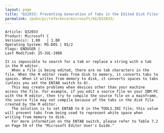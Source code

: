 ```yaml
---
layout: page
title: "Q32033: Preventing Generation of Tabs in the Edited Disk Files"
permalink: /pubs/pc/reference/microsoft/kb/Q32033/
---
```


	Article: Q32033
	Product: Microsoft C
	Version(s): 1.00   | 1.00
	Operating System: MS-DOS | OS/2
	Flags: ENDUSER |
	Last Modified: 25-JUL-1988
	
	It is impossible to search for a tab or replace a string with a tab
	in the M editor.
	   When a file is being edited, there are no tab characters in the
	file. When the M editor reads from disk to memory, it converts tabs to
	spaces. When it writes from memory to disk, it converts spaces to tabs
	(unless you set the ENTAB switch to 0).
	   This may create problems when devices other than your machine
	access the file. For example, if you edit a source file on your IBM PC
	with the M editor, then try to compile the source file on a mainframe,
	the source file may not compile because of the tabs in the disk file
	created by the M editor.
	   The solution is to set ENTAB to 0 in the TOOLS.INI file; this value
	will prevent tabs from being used to represent white space when
	writing from memory to disk.
	   For more information on the ENTAB switch, please refer to Table 7.2
	on Page 59 of the "Microsoft Editor User's Guide."
